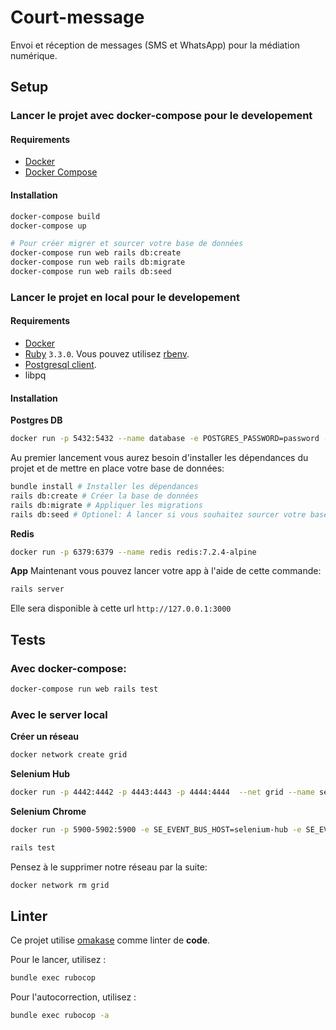 # Court-message
Envoi et réception de messages (SMS et WhatsApp) pour la médiation numérique.

## Setup

### Lancer le projet avec docker-compose pour le developement

#### Requirements

- [Docker](https://docs.docker.com/get-docker/)
- [Docker Compose](https://docs.docker.com/compose/install/)

#### Installation

```bash
docker-compose build
docker-compose up

# Pour créer migrer et sourcer votre base de données
docker-compose run web rails db:create
docker-compose run web rails db:migrate
docker-compose run web rails db:seed
```

### Lancer le projet en local pour le developement

#### Requirements

- [Docker](https://docs.docker.com/get-docker/)
- [Ruby](https://www.ruby-lang.org/) `3.3.0`.
    Vous pouvez utilisez [rbenv](https://github.com/rbenv/rbenv).
- [Postgresql client](https://www.dewanahmed.com/install-psql/).
- libpq

#### Installation

**Postgres DB**
```bash
docker run -p 5432:5432 --name database -e POSTGRES_PASSWORD=password -e POSTGRES_DB=cm_development postgres:16.1-alpine
```

Au premier lancement vous aurez besoin d'installer les dépendances du projet et de mettre en place votre base de données:

```bash
bundle install # Installer les dépendances
rails db:create # Créer la base de données
rails db:migrate # Appliquer les migrations
rails db:seed # Optionel: À lancer si vous souhaitez sourcer votre base de données avec le fichier db/seeds.rb
```

**Redis**
```bash
docker run -p 6379:6379 --name redis redis:7.2.4-alpine
```

**App**
Maintenant vous pouvez lancer votre app à l'aide de cette commande:

```bash
rails server
```

Elle sera disponible à cette url `http://127.0.0.1:3000`

## Tests

### Avec docker-compose:

```bash
docker-compose run web rails test
```

### Avec le server local

**Créer un réseau**
```bash
docker network create grid
```

**Selenium Hub**
```bash
docker run -p 4442:4442 -p 4443:4443 -p 4444:4444  --net grid --name selenium-hub selenium/hub:4.17
```

**Selenium Chrome**
```bash
docker run -p 5900-5902:5900 -e SE_EVENT_BUS_HOST=selenium-hub -e SE_EVENT_BUS_PUBLISH_PORT=4442 -e SE_EVENT_BUS_SUBSCRIBE_PORT=4443 --net grid --name selenium-chrome selenium/node-chrome:120.0
```

```bash
rails test
```

Pensez à le supprimer notre réseau par la suite:

```bash
docker network rm grid
```

## Linter

Ce projet utilise [omakase](https://github.com/rails/rubocop-rails-omakase) comme linter de **code**.

Pour le lancer, utilisez :

```bash
bundle exec rubocop
```

Pour l'autocorrection, utilisez :

```bash
bundle exec rubocop -a
```
